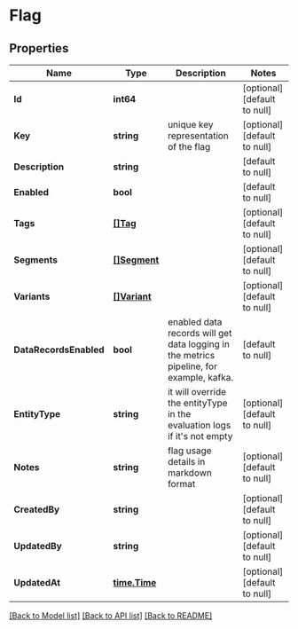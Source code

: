 # Flag

## Properties
Name | Type | Description | Notes
------------ | ------------- | ------------- | -------------
**Id** | **int64** |  | [optional] [default to null]
**Key** | **string** | unique key representation of the flag | [optional] [default to null]
**Description** | **string** |  | [default to null]
**Enabled** | **bool** |  | [default to null]
**Tags** | [**[]Tag**](tag.md) |  | [optional] [default to null]
**Segments** | [**[]Segment**](segment.md) |  | [optional] [default to null]
**Variants** | [**[]Variant**](variant.md) |  | [optional] [default to null]
**DataRecordsEnabled** | **bool** | enabled data records will get data logging in the metrics pipeline, for example, kafka. | [default to null]
**EntityType** | **string** | it will override the entityType in the evaluation logs if it&#x27;s not empty | [optional] [default to null]
**Notes** | **string** | flag usage details in markdown format | [optional] [default to null]
**CreatedBy** | **string** |  | [optional] [default to null]
**UpdatedBy** | **string** |  | [optional] [default to null]
**UpdatedAt** | [**time.Time**](time.Time.md) |  | [optional] [default to null]

[[Back to Model list]](../README.md#documentation-for-models) [[Back to API list]](../README.md#documentation-for-api-endpoints) [[Back to README]](../README.md)

